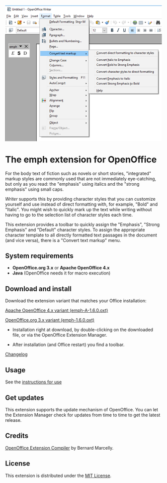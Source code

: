 ![Screenshot: toolbar](Screenshots/FormatMenu.png)

# The emph extension for OpenOffice

For the body text of fiction such as novels or short stories, "integrated" markup styles are commonly used that are not immediately eye-catching, but only as you read: the "emphasis" using italics and the "strong emphasis" using small caps.

_Writer_   supports this by providing character styles that you can customize yourself and use instead of direct formatting with, for example, "Bold" and "Italic". You might wish to quickly mark up the text while writing without having to go to the selection list of character styles each time. 

This extension provides a toolbar to quickly assign the "Emphasis", "Strong Emphasis" and "Default" character styles. To assign the appropriate character template to all directly formatted text passages in the document (and vice versa), there is a "Convert text markup" menu. 


## System requirements

* __OpenOffice.org 3.x__  or  __Apache OpenOffice 4.x__
* __Java__ (OpenOffice needs it for macro execution)

## Download and install

Download the extension variant that matches your Office installation:

[Apache OpenOffice 4.x variant (emph-A-1.6.0.oxt)](https://raw.githubusercontent.com/peter88213/emph/master/emph-A-1.6.0.oxt)

[OpenOffice.org 3.x variant (emph-1.6.0.oxt)](https://raw.githubusercontent.com/peter88213/emph/master/emph-1.6.0.oxt)

* Installation right at download, by double-clicking on the downloaded file, or via the OpenOffice Extension Manager.

* After installation (and Office restart) you find a toolbar.

[Changelog](changelog)


## Usage

See the [instructions for use](help-en)

## Get updates

This extension supports the update mechanism of OpenOffice. You can let the Extension Manager check for updates from time to time to get the latest release.

## Credits

[OpenOffice Extension Compiler](https://wiki.openoffice.org/wiki/Extensions_Packager#Extension_Compiler) by Bernard Marcelly.


## License

This extension is distributed under the [MIT License](http://www.opensource.org/licenses/mit-license.php).
